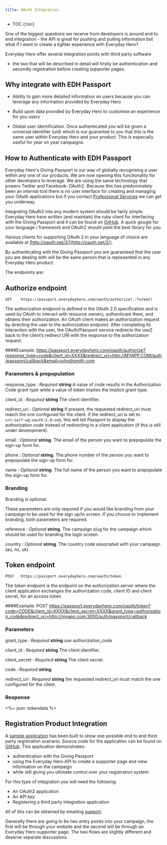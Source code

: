 ```yaml
---
title: OAuth Integration
---
```


* TOC
{:toc}

One of the biggest questions we receive from developers is around end to
end integration - the API is great for pushing and pulling information
but what if I want to create a tighter experience with Everyday Hero?

Everyday Hero offer several integration points with third party software
- the two that will be described in detail will firstly be
authentication and secondly registration before creating supporter
pages.

## Why integrate with EDH Passport

* Ability to gain more detailed information on users because you can
leverage any information provided by Everyday Hero

* Build upon data provided by Everyday Hero to customise an experience
for you users

* Global user identification. Once authenticated you will be given a
universal identifier (uid) which is our guarantee to you that this is
the same user within Everyday Hero and your product. This is especially
useful for year on year campaigns.


## How to Authenticate with EDH Passport

Everyday Hero's Giving Passport is our way of globally recognising a
user within any one of our products. We are now opening this
functionality for other developers to leverage. We are using the same
technology that powers Twitter and Facebook: OAuth2. Because this has
predominately been an internal tool there is no user interface for
creating and managing your OAuth applications but if you contact
[Professional Services](mailto:professionalservices@everydayhero.com.au)
we can get you underway.

Integrating OAuth2 into any modern system should be fairly simple.
Everyday Hero have written (and maintain) the ruby client for
interfacing with the Giving Passport and it can be found on
[GitHub](https://github.com/everydayhero/omniauth-passport). A quick
google for your language / framework and OAuth2 should yield the best
library for you.

Various clients for supporting OAuth 2 in your language of choice are
available at [http://oauth.net/2/](http://oauth.net/2/).

By authenticating with the Giving Passport you are guaranteed that the
user you are dealing with will be the same person that is represented
in any Everyday Hero product.

The endpoints are:

## Authorize endpoint

    GET    https://passport.everydayhero.com/oauth/authorize(.:format)

The authorization endpoint is defined in the OAuth 2.0 specification
and is used by OAuth to interact with resource owners, authenticate
them, and obtains their authorization. An OAuth client makes an
authorization request by directing the user to the authorization endpoint.
After completing its interaction with the user, the OAuth/Passport
service redirects the useZ back to the client’s redirect URI with the
response to the authorization request.

####Example:
    https://passport.everydayhero.com/oauth/authorize?response_type=code&client_id=XXXX&redirect_uri=http://MYAPP.COM/auth/passport/callback&email=john@smith.com

### Parameters & prepopulation

response_type
: _Required_ **string** A value of code results in the Authorization Code
grant type while a value of token implies the Implicit grant type.

client_id
: _Required_ **string** The client identifier.

redirect_uri
: _Optional_ **string** If present, the requested redirect_uri must match
the one configured for the client. if the redirect_uri is set to ```urn:ietf:wg:oauth:2.0:oob```, this will tell Passport to display the authorization code instead of redirecting to a client application (if this is still under development).

email
: _Optional_ **string**. The email of the person you want to prepopulate
the sign-up form for.

phone
: _Optional_ **string**. The phone number of the person you want to
prepopulate the sign-up form for.

name
: _Optional_ **string**. The full name of the person you want to
prepopulate the sign-up form for.

### Branding

Branding is optional.

These parameters are only required if you would like branding from your campaign to be used for the sign up/in screen. If you choose to implement branding, both parameters are required.

reference
: _Optional_ **string**. The campaign slug for the campaign which should be used for branding the login screen.

country
: _Optional_ **string**. The country code associated with your campaign (au, nz, uk)

## Token endpoint

    POST   https://passport.everydayhero.com/oauth/token

The token endpoint is the endpoint on the authorization server where the
client application exchanges the authorization code, client ID and client
secret, for an access token.

####Example:
    POST https://passport.everydayhero.com/oauth/token?code=CODE&client_id=XXXX&client_secret=XXXX&grant_type=authorization_code&redirect_uri=http://myapp.com:3000/auth/passport/callback

### Parameters

grant_type
: _Required_ **string** use authorization_code

client_id
: _Required_ **string** The client identifier.

client_secret
: _Required_ **string** The client secret.

code
: _Required_ **string**.

redirect_uri
: _Required_ **string** the requested redirect_uri must match
the one configured for the client.

### Response

<%= json :tokendata %>

## Registration Product Integration

A [sample application](http://example-rego-integration.herokuapp.com) has been
built to show one possible end to end third party registration scenario.
Source code for the application can be found on
[GitHub](https://github.com/everydayhero/example_registrations).
This application demonstrates:

* authentication with the Giving Passport
* using the Everyday Hero API to create a supporter page and view
information on the campaign
* while still giving you ultimate control over your registration system

For this type of integration you will need the following:

* An OAuth2 application
* An API key
* Registering a third party integration application

All of this can be obtained by emailing
[support](mailto:support@everydayhero.com).

Generally there are going to be two entry points into your campaign, the
first will be through your website and the second will be through an
Everyday Hero supporter page. The two flows are slightly different and
deserve separate discussions.


